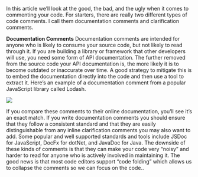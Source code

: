In this article we’ll look at the good, the bad, and the ugly when it comes to commenting your code.
For starters, there are really two different types of code comments. I call them documentation comments and clarification comments.

**Documentation Comments** 
Documentation comments are intended for anyone who is likely to consume your source code, but not likely to read through it. If you are building a library or framework that other developers will use, you need some form of API documentation.
The further removed from the source code your API documentation is, the more likely it is to become outdated or inaccurate over time. A good strategy to mitigate this is to embed the documentation directly into the code and then use a tool to extract it.
Here’s an example of a documentation comment from a popular JavaScript library called Lodash.

![](https://www.impactbnd.com/hs-fs/hub/145335/file-1714261536-jpg)

If you compare these comments to their online documentation, you’ll see it’s an exact match.
If you write documentation comments you should ensure that they follow a consistent standard and that they are easily distinguishable from any inline clarification comments you may also want to add. Some popular and well supported standards and tools include JSDoc for JavaScript, DocFx for dotNet, and JavaDoc for Java.
The downside of these kinds of comments is that they can make your code very “noisy” and harder to read for anyone who is actively involved in maintaining it. The good news is that most code editors support “code folding” which allows us to collapse the comments so we can focus on the code..
